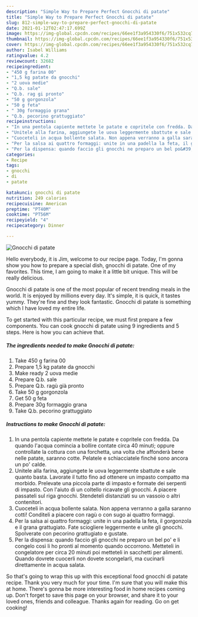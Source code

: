 ```yaml
---
description: "Simple Way to Prepare Perfect Gnocchi di patate"
title: "Simple Way to Prepare Perfect Gnocchi di patate"
slug: 812-simple-way-to-prepare-perfect-gnocchi-di-patate
date: 2021-01-12T02:47:17.699Z
image: https://img-global.cpcdn.com/recipes/66ee1f3a954330f6/751x532cq70/gnocchi-di-patate-recipe-main-photo.jpg
thumbnail: https://img-global.cpcdn.com/recipes/66ee1f3a954330f6/751x532cq70/gnocchi-di-patate-recipe-main-photo.jpg
cover: https://img-global.cpcdn.com/recipes/66ee1f3a954330f6/751x532cq70/gnocchi-di-patate-recipe-main-photo.jpg
author: Isabel Williams
ratingvalue: 4.2
reviewcount: 32682
recipeingredient:
- "450 g farina 00"
- "1,5 kg patate da gnocchi"
- "2 uova medie"
- "Q.b. sale"
- "Q.b. rag gi pronto"
- "50 g gorgonzola"
- "50 g feta"
- " 30g formaggio grana"
- "Q.b. pecorino grattuggiato"
recipeinstructions:
- "In una pentola capiente mettete le patate e copritele con fredda. Da quando l&#39;acqua comincia a bollire contate circa 40 minuti; oppure controllate la cottura con una forchetta, una volta che affonderà bene nelle patate, saranno cotte. Pelatele e schiacciatele finché sono ancora un po&#39; calde."
- "Unitele alla farina, aggiungete le uova leggermente sbattute e sale quanto basta. Lavorate il tutto fino ad ottenere un impasto compatto ma morbido. Prelevate una piccola parte di impasto e formate dei serpenti di impasto. Con l&#39;aiuto di un coltello ricavate gli gnocchi. A piacere passateli sul riga gnocchi. Stendeteli distanziati su un vassoio o altri contenitori."
- "Cuoceteli in acqua bollente salata. Non appena verranno a galla saranno cotti! Conditeli a piacere con ragù o con sugo ai quattro formaggi."
- "Per la salsa ai quattro formaggi: unite in una padella la feta, il gorgonzola e il grana grattugiato. Fate sciogliere leggermente e unite gli gnocchi. Spolverate con pecorino grattugiato e gustate."
- "Per la dispensa: quando faccio gli gnocchi ne preparo un bel po&#39; e li congelo così li ho pronti al momento quando occorrono. Metteteli in congelatore per circa 20 minuti poi metteteli in sacchetti per alimenti. Quando dovrete cuocerli non dovete scongelarli, ma cucinarli direttamente in acqua salata."
categories:
- Recipe
tags:
- gnocchi
- di
- patate

katakunci: gnocchi di patate 
nutrition: 249 calories
recipecuisine: American
preptime: "PT40M"
cooktime: "PT56M"
recipeyield: "4"
recipecategory: Dinner

---
```



![Gnocchi di patate](https://img-global.cpcdn.com/recipes/66ee1f3a954330f6/751x532cq70/gnocchi-di-patate-recipe-main-photo.jpg)

Hello everybody, it is Jim, welcome to our recipe page. Today, I'm gonna show you how to prepare a special dish, gnocchi di patate. One of my favorites. This time, I am going to make it a little bit unique. This will be really delicious.



Gnocchi di patate is one of the most popular of recent trending meals in the world. It is enjoyed by millions every day. It's simple, it is quick, it tastes yummy. They're fine and they look fantastic. Gnocchi di patate is something which I have loved my entire life.


To get started with this particular recipe, we must first prepare a few components. You can cook gnocchi di patate using 9 ingredients and 5 steps. Here is how you can achieve that.

<!--inarticleads1-->

##### The ingredients needed to make Gnocchi di patate:

1. Take 450 g farina 00
1. Prepare 1,5 kg patate da gnocchi
1. Make ready 2 uova medie
1. Prepare Q.b. sale
1. Prepare Q.b. ragù già pronto
1. Take 50 g gorgonzola
1. Get 50 g feta
1. Prepare  30g formaggio grana
1. Take Q.b. pecorino grattuggiato




<!--inarticleads2-->

##### Instructions to make Gnocchi di patate:

1. In una pentola capiente mettete le patate e copritele con fredda. Da quando l&#39;acqua comincia a bollire contate circa 40 minuti; oppure controllate la cottura con una forchetta, una volta che affonderà bene nelle patate, saranno cotte. Pelatele e schiacciatele finché sono ancora un po&#39; calde.
1. Unitele alla farina, aggiungete le uova leggermente sbattute e sale quanto basta. Lavorate il tutto fino ad ottenere un impasto compatto ma morbido. Prelevate una piccola parte di impasto e formate dei serpenti di impasto. Con l&#39;aiuto di un coltello ricavate gli gnocchi. A piacere passateli sul riga gnocchi. Stendeteli distanziati su un vassoio o altri contenitori.
1. Cuoceteli in acqua bollente salata. Non appena verranno a galla saranno cotti! Conditeli a piacere con ragù o con sugo ai quattro formaggi.
1. Per la salsa ai quattro formaggi: unite in una padella la feta, il gorgonzola e il grana grattugiato. Fate sciogliere leggermente e unite gli gnocchi. Spolverate con pecorino grattugiato e gustate.
1. Per la dispensa: quando faccio gli gnocchi ne preparo un bel po&#39; e li congelo così li ho pronti al momento quando occorrono. Metteteli in congelatore per circa 20 minuti poi metteteli in sacchetti per alimenti. Quando dovrete cuocerli non dovete scongelarli, ma cucinarli direttamente in acqua salata.




So that's going to wrap this up with this exceptional food gnocchi di patate recipe. Thank you very much for your time. I'm sure that you will make this at home. There's gonna be more interesting food in home recipes coming up. Don't forget to save this page on your browser, and share it to your loved ones, friends and colleague. Thanks again for reading. Go on get cooking!
